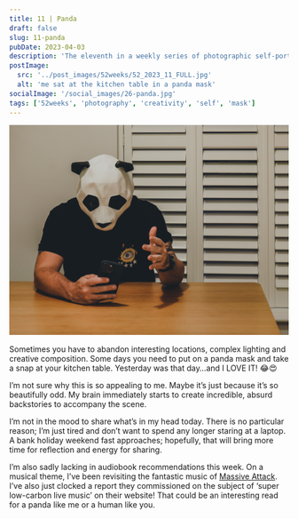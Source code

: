 ```yaml
---
title: 11 | Panda
draft: false
slug: 11-panda
pubDate: 2023-04-03
description: 'The eleventh in a weekly series of photographic self-portraits of Stuart Mackenzie. In this weeks photo I wear a panda mask and stare at my phone'
postImage:
  src: '../post_images/52weeks/52_2023_11_FULL.jpg'
  alt: 'me sat at the kitchen table in a panda mask'
socialImage: '/social_images/26-panda.jpg'
tags: ['52weeks', 'photography', 'creativity', 'self', 'mask']
---
```


![I sit at the table weaking a panda mask, staring at my phone](../post_images/52weeks/52_2023_11_FULL.jpg)

Sometimes you have to abandon interesting locations, complex lighting and creative composition. Some days you need to put on a panda mask and take a snap at your kitchen table. Yesterday was that day…and I LOVE IT! 😂😍

I’m not sure why this is so appealing to me. Maybe it’s just because it’s so beautifully odd. My brain immediately starts to create incredible, absurd backstories to accompany the scene.

I’m not in the mood to share what’s in my head today. There is no particular reason; I’m just tired and don’t want to spend any longer staring at a laptop. A bank holiday weekend fast approaches; hopefully, that will bring more time for reflection and energy for sharing.

I’m also sadly lacking in audiobook recommendations this week. On a musical theme, I’ve been revisiting the fantastic music of [Massive Attack](https://www.massiveattack.co.uk/). I’ve also just clocked a report they commissioned on the subject of ‘super low-carbon live music’ on their website! That could be an interesting read for a panda like me or a human like you.
